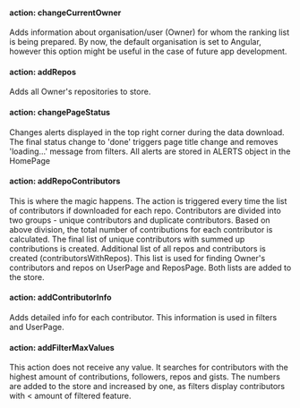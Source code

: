 #### action: changeCurrentOwner
Adds information about organisation/user (Owner) for whom the ranking list is being prepared.
By now, the default organisation is set to Angular, however this option might be useful in the case of future app development.
#### action: addRepos
Adds all Owner's repositories to store.
#### action: changePageStatus
Changes alerts displayed in the top right corner during the data download.
The final status change to 'done' triggers page title change and removes 'loading...' message from filters.
All alerts are stored in ALERTS object in the HomePage
#### action: addRepoContributors
This is where the magic happens. The action is triggered every time the list of contributors if downloaded for each repo.
Contributors are divided into two groups - unique contributors and duplicate contributors.
Based on above division, the total number of contributions for each contributor is calculated.
The final list of unique contributors with summed up contributions is created.
Additional list of all repos and contributors is created (contributorsWithRepos). This list is used for finding Owner's contributors and repos on UserPage and ReposPage.
Both lists are added to the store.
#### action: addContributorInfo
Adds detailed info for each contributor. This information is used in filters and UserPage.
#### action: addFilterMaxValues
This action does not receive any value.
It searches for contributors with the highest amount of contributions, followers, repos and gists.
The numbers are added to the store and increased by one, as filters display contributors with < amount of filtered feature.
